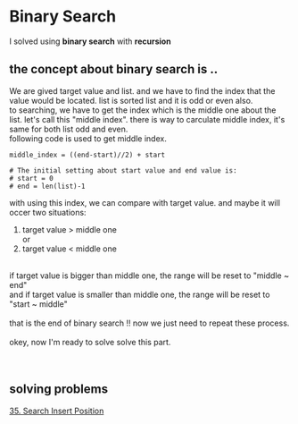 # Binary Search
I solved using **binary search** with **recursion**
## the concept about binary search is .. 
We are gived target value and list. and we have to find the index that the value would be located. list is sorted list and it is odd or even also.<br>
to searching, we have to get the index which is the middle one about the list. let's call this "middle index". there is way to carculate middle index, it's same for both list odd and even. <br>following code is used to get middle index.<br>
```
middle_index = ((end-start)//2) + start

# The initial setting about start value and end value is:
# start = 0
# end = len(list)-1
```
with using this index, we can compare with target value. and maybe it will occer two situations:<br>
1. target value > middle one
<br>or
2. target value < middle one<br>
<br>
if target value is bigger than middle one, the range will be reset to "middle ~ end"<br> 
and if target value is smaller than middle one, the range will be reset to "start ~ middle"<br><br>
that is the end of binary search !! now we just need to repeat these process.<br>
<br>
okey, now I'm ready to solve solve this part. <br>
<br>
<br>

## solving problems
[35. Search Insert Position](./35)<br>
